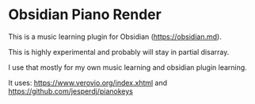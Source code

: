 # Obsidian Piano Render

This is a music learning plugin for Obsidian (https://obsidian.md).

This is highly experimental and probably will stay in partial disarray.

I use that mostly for my own music learning and obsidian plugin learning.

It uses:
https://www.verovio.org/index.xhtml
and
https://github.com/jesperdj/pianokeys
